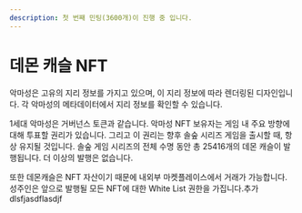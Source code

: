 ```yaml
---
description: 첫 번째 민팅(3600개)이 진행 중 입니다.
---
```


# 데몬 캐슬 NFT

악마성은 고유의 지리 정보를 가지고 있으며, 이 지리 정보에 따라 렌더링된 디자인입니다. 각 악마성의 메타데이터에서 지리 정보를 확인할 수 있습니다.

1세대 악마성은 거버넌스 토큰과 같습니다. 악마성 NFT 보유자는 게임 내 주요 방향에 대해 투표할 권리가 있습니다. 그리고 이 권리는 향후 솔숲 시리즈 게임을 출시할 때, 항상 유지될 것입니다. 솔숲 게임 시리즈의 전체 수명 동안 총 25416개의 데몬 캐슬이 발행됩니다. 더 이상의 발행은 없습니다.

또한 데몬캐슬은 NFT 자산이기 때문에 내외부 마켓플레이스에서 거래가 가능합니다. 성주인은 앞으로 발행될 모든 NFT에 대한 White List 권한을 가집니다.추가 dlsfjasdflasdjf&#x20;
